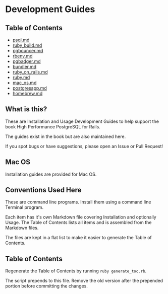 # Development Guides

## Table of Contents
- [psql.md](/psql.md)
- [ruby_build.md](/ruby_build.md)
- [pgbouncer.md](/pgbouncer.md)
- [rbenv.md](/rbenv.md)
- [pgbadger.md](/pgbadger.md)
- [bundler.md](/bundler.md)
- [ruby_on_rails.md](/ruby_on_rails.md)
- [ruby.md](/ruby.md)
- [mac_os.md](/mac_os.md)
- [postgresapp.md](/postgresapp.md)
- [homebrew.md](/homebrew.md)

## What is this?

These are Installation and Usage Development Guides to help support the book High Performance PostgreSQL for Rails.

The guides exist in the book but are also maintained here.

If you spot bugs or have suggestions, please open an Issue or Pull Request!


## Mac OS

Installation guides are provided for Mac OS.


## Conventions Used Here

These are command line programs. Install them using a command line Terminal program.

Each item has it's own Markdown file covering Installation and optionally Usage. The Table of Contents lists all items and is assembled from the Markdown files.

The files are kept in a flat list to make it easier to generate the Table of Contents.

## Table of Contents

Regenerate the Table of Contents by running `ruby generate_toc.rb`.

The script prepends to this file. Remove the old version after the prepended portion before committing the changes.
